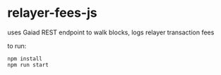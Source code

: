 # relayer-fees-js

uses Gaiad REST endpoint to walk blocks, logs relayer transaction fees

to run:

```
npm install
npm run start
```